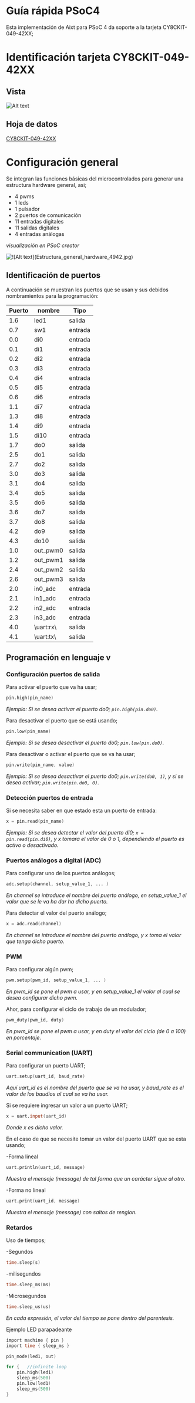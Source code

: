 # Guía rápida PSoC4
Esta implementación de Aixt para PSoC 4 da soporte a la tarjeta   CY8CKIT-049-42XX; 


# Identificación tarjeta CY8CKIT-049-42XX

## Vista
![Alt text](Imagenes/CY8CKIT04942XX/CY8CKIT04942XX.jpg)

## Hoja de datos
[CY8CKIT-049-42XX](https://www.infineon.com/dgdl/Infineon-CY8CKIT-049-4xxx_PSoC_4_Prototyping_Kit_Guide-UserManual-v01_00-EN.pdf?fileId=8ac78c8c7d0d8da4017d0ef17bd002cb)




# Configuración general

Se integran las funciones básicas del microcontrolados para generar una estructura hardware general, asi;

- 4 pwms
- 1 leds
- 1 pulsador
- 2 puertos de comunicación
- 11 entradas digitales
- 11 salidas digitales
- 4 entradas análogas

*visualización en PSoC creator*

![!\[Alt text\](Estructura_general_hardware_4942.jpg)](Imagenes/CY8CKIT04942XX/Estructura_general_hardware_4942.jpg)

## Identificación de puertos
A continuación se muestran los puertos que se usan y sus debidos nombramientos para la programación: 

Puerto | nombre |Tipo    |
--  |-       |-       |
1.6 |led1    |salida
0.7 |sw1     |entrada 
0.0 |di0     |entrada 
0.1 |di1     |entrada
0.2 |di2     |entrada
0.3 |di3     |entrada
0.4 |di4     |entrada
0.5 |di5     |entrada
0.6 |di6     |entrada
1.1 |di7     |entrada
1.3 |di8     |entrada
1.4 |di9     |entrada
1.5 |di10    |entrada
1.7 |do0     |salida 
2.5 |do1     |salida
2.7 |do2     |salida
3.0 |do3     |salida
3.1 |do4     |salida
3.4 |do5     |salida
3.5 |do6     |salida
3.6 |do7     |salida
3.7 |do8     |salida
4.2 |do9     |salida
4.3 |do10    |salida
1.0 |out_pwm0|salida
1.2 |out_pwm1|salida
2.4 |out_pwm2|salida
2.6 |out_pwm3|salida
2.0 |in0_adc |entrada
2.1 |in1_adc  |entrada
2.2 |in2_adc  |entrada
2.3 |in3_adc |entrada
4.0 |\uart:rx\ |salida
4.1 |\uart:tx\ |salida

## Programación en lenguaje v

### Configuración puertos de salida

Para activar el puerto que va ha usar;
```v
pin.high(pin_name)
```
*Ejemplo: Si se desea activar el puerto do0;  `pin.high(pin.do0)`.*

Para desactivar el puerto que se está usando;
```v
pin.low(pin_name)
```
*Ejemplo: Si se desea desactivar el puerto do0;  `pin.low(pin.do0)`.*

Para desactivar o activar el puerto que se va ha usar;

```v
pin.write(pin_name, value)
```
*Ejemplo: Si se desea desactivar el puerto do0;  `pin.write(do0, 1)`, y si se desea activar;  `pin.write(pin.do0, 0)`.*

### Detección puertos de entrada

Si se necesita saber en que estado esta un puerto de entrada:
```v
x = pin.read(pin_name)
```

*Ejemplo: Si se desea detectar el valor del puerto di0; `x = pin.read(pin.di0)`, y x tomara el valor de 0 o 1, dependiendo el puerto es activo o desactivado.*

### Puertos análogos a digital (ADC)

Para configurar uno de los puertos análogos;
```v
adc.setup(channel, setup_value_1, ... )
```
*En channel se introduce el nombre del puerto análogo, en setup_value_1 el valor que se le va ha dar ha dicho puerto.*

Para detectar el valor del puerto análogo;
```v
x = adc.read(channel)
```
*En channel se introduce el nombre del puerto análogo, y x toma el valor que tenga dicho puerto.*

### PWM

Para configurar algún pwm;
```v
pwm.setup(pwm_id, setup_value_1, ... )
```
*En pwm_id se pone el pwm a usar,  y en setup_value_1 el valor al cual se desea configurar dicho pwm.*


Ahor, para configurar el ciclo de trabajo de un modulador;
```v
pwm_duty(pwm_id, duty)
```
*En pwm_id se pone el pwm a usar,  y en duty el valor del ciclo (de 0 a 100) en porcentaje.*

### Serial communication (UART)

Para configurar un puerto UART;
```v
uart.setup(uart_id, baud_rate)
```
*Aquí uart_id es el nombre del puerto que se va ha usar, y baud_rate es el valor de los baudios al cual se va ha usar.*

Si se requiere ingresar un valor a un puerto UART;
```v
x = uart.input(uart_id)
```
*Donde x es dicho valor.*

En el caso de que se necesite tomar un valor del puerto UART que se esta usando;

-Forma lineal
```v
uart.println(uart_id, message)
```
*Muestra el mensaje (message) de tal forma que un carácter sigue al otro.*

-Forma no lineal
```v
uart.print(uart_id, message)
```
*Muestra el mensaje (message) con saltos de renglon.*

### Retardos

Uso de tiempos;

-Segundos
```v
time.sleep(s)
```
-milisegundos

```v
time.sleep_ms(ms)
```


-Microsegundos

```v
time.sleep_us(us)
```
*En cada expresión, el valor del tiempo se pone dentro del parentesis.*

Ejemplo LED parapadeante

```v
import machine { pin }
import time { sleep_ms }

pin_mode(led1, out)

for {   //infinite loop
    pin.high(led1)
    sleep_ms(500)
    pin.low(led1)
    sleep_ms(500)
}
```